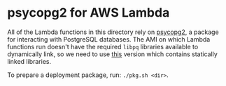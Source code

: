 # psycopg2 for AWS Lambda

All of the Lambda functions in this directory rely on
[psycopg2](http://initd.org/psycopg/), a package for interacting with
PostgreSQL databases. The AMI on which Lambda functions run doesn't have the
required `libpq` libraries available to dynamically link, so we need to use
[this](https://github.com/jkehler/awslambda-psycopg2) version which contains
statically linked libraries.

To prepare a deployment package, run: `./pkg.sh <dir>`.

